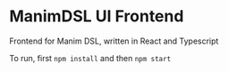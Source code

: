 # ManimDSL UI Frontend

Frontend for Manim DSL, written in React and Typescript

To run, first `npm install` and then `npm start`

